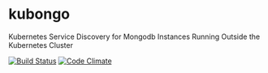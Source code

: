 # kubongo
Kubernetes Service Discovery for Mongodb Instances Running Outside the Kubernetes Cluster


[![Build Status](https://travis-ci.org/cpg1111/kubongo.svg?branch=master)](https://travis-ci.org/cpg1111/kubongo)
[![Code Climate](https://codeclimate.com/github/cpg1111/kubongo/badges/gpa.svg)](https://codeclimate.com/github/cpg1111/kubongo)
